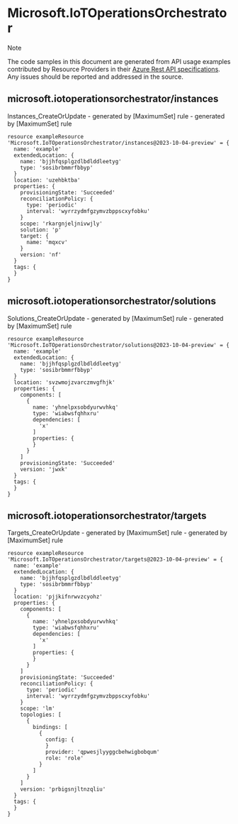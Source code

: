 # Microsoft.IoTOperationsOrchestrator
  
> [!NOTE]
> The code samples in this document are generated from API usage examples contributed by Resource Providers in their [Azure Rest API specifications](https://github.com/Azure/azure-rest-api-specs). Any issues should be reported and addressed in the source.


## microsoft.iotoperationsorchestrator/instances

Instances_CreateOrUpdate - generated by [MaximumSet] rule - generated by [MaximumSet] rule
```bicep
resource exampleResource 'Microsoft.IoTOperationsOrchestrator/instances@2023-10-04-preview' = {
  name: 'example'
  extendedLocation: {
    name: 'bjjhfqsplgzdlbdlddleetyg'
    type: 'sosibrbmmrfbbyp'
  }
  location: 'uzehbktba'
  properties: {
    provisioningState: 'Succeeded'
    reconciliationPolicy: {
      type: 'periodic'
      interval: 'wyrrzydmfgzymvzbppscxyfobku'
    }
    scope: 'rkargnjeljnivwjly'
    solution: 'p'
    target: {
      name: 'mqxcv'
    }
    version: 'nf'
  }
  tags: {
  }
}
```

## microsoft.iotoperationsorchestrator/solutions

Solutions_CreateOrUpdate - generated by [MaximumSet] rule - generated by [MaximumSet] rule
```bicep
resource exampleResource 'Microsoft.IoTOperationsOrchestrator/solutions@2023-10-04-preview' = {
  name: 'example'
  extendedLocation: {
    name: 'bjjhfqsplgzdlbdlddleetyg'
    type: 'sosibrbmmrfbbyp'
  }
  location: 'svzwmojzvarczmvgfhjk'
  properties: {
    components: [
      {
        name: 'yhnelpxsobdyurwvhkq'
        type: 'wiabwsfqhhxru'
        dependencies: [
          'x'
        ]
        properties: {
        }
      }
    ]
    provisioningState: 'Succeeded'
    version: 'jwxk'
  }
  tags: {
  }
}
```

## microsoft.iotoperationsorchestrator/targets

Targets_CreateOrUpdate - generated by [MaximumSet] rule - generated by [MaximumSet] rule
```bicep
resource exampleResource 'Microsoft.IoTOperationsOrchestrator/targets@2023-10-04-preview' = {
  name: 'example'
  extendedLocation: {
    name: 'bjjhfqsplgzdlbdlddleetyg'
    type: 'sosibrbmmrfbbyp'
  }
  location: 'pjjkifnrwvzcyohz'
  properties: {
    components: [
      {
        name: 'yhnelpxsobdyurwvhkq'
        type: 'wiabwsfqhhxru'
        dependencies: [
          'x'
        ]
        properties: {
        }
      }
    ]
    provisioningState: 'Succeeded'
    reconciliationPolicy: {
      type: 'periodic'
      interval: 'wyrrzydmfgzymvzbppscxyfobku'
    }
    scope: 'lm'
    topologies: [
      {
        bindings: [
          {
            config: {
            }
            provider: 'qpwesjlyyggcbehwigbobqum'
            role: 'role'
          }
        ]
      }
    ]
    version: 'prbigsnjltnzqliu'
  }
  tags: {
  }
}
```
